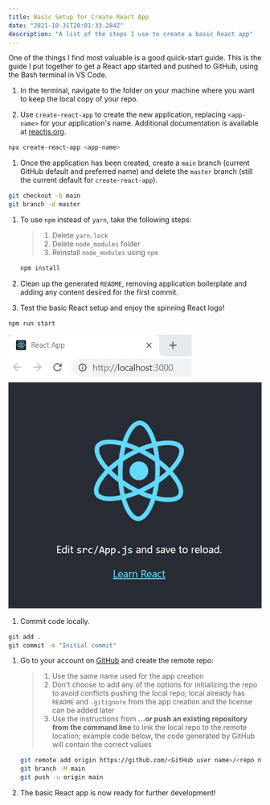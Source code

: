 ```yaml
---
title: Basic Setup for Create React App
date: "2021-10-31T20:01:33.284Z"
description: "A list of the steps I use to create a basic React app"
---
```


One of the things I find most valuable is a good quick-start guide. This is the guide I put together to get a React app started and pushed to GitHub, using the Bash terminal in VS Code.

1. In the terminal, navigate to the folder on your machine where you want to keep the local copy of your repo.

1. Use `create-react-app` to create the new application, replacing `<app-name>` for your application's name. Additional documentation is available at [reactjs.org](https://reactjs.org/docs/create-a-new-react-app.html).
```bash
npx create-react-app <app-name>
```

1. Once the application has been created, create a `main` branch (current GitHub default and preferred name) and delete the `master` branch (still the current default for `create-react-app`).
```bash
git checkout -b main
git branch -d master
```

1. To use `npm` instead of `yarn`, take the following steps:
   >1. Delete `yarn.lock`
   >1. Delete `node_modules` folder
   >1. Reinstall `node_modules` using `npm`
   ```bash
   npm install
   ```

1. Clean up the generated `README`, removing application boilerplate and adding any content desired for the first commit.

1. Test the basic React setup and enjoy the spinning React logo!
```bash
npm run start
```
![React tab](./basic-react-app-tab.jpg)
![React logo](./basic-react-app-logo.jpg)

1. Commit code locally.
```bash
git add .
git commit -m "Initial commit"
```

1. Go to your account on [GitHub](https://github.com/) and create the remote repo:
   >1. Use the same name used for the app creation
   >1. Don't choose to add any of the options for initializing the repo to avoid conflicts pushing the local repo; local already has `README` and `.gitignore` from the app creation and the license can be added later
   >1. Use the instructions from **…or push an existing repository from the command line** to link the local repo to the remote location; example code below, the code generated by GitHub will contain the correct values
   ```bash
   git remote add origin https://github.com/<GitHub user name>/<repo name>.git
   git branch -M main
   git push -u origin main
   ```

1. The basic React app is now ready for further development!